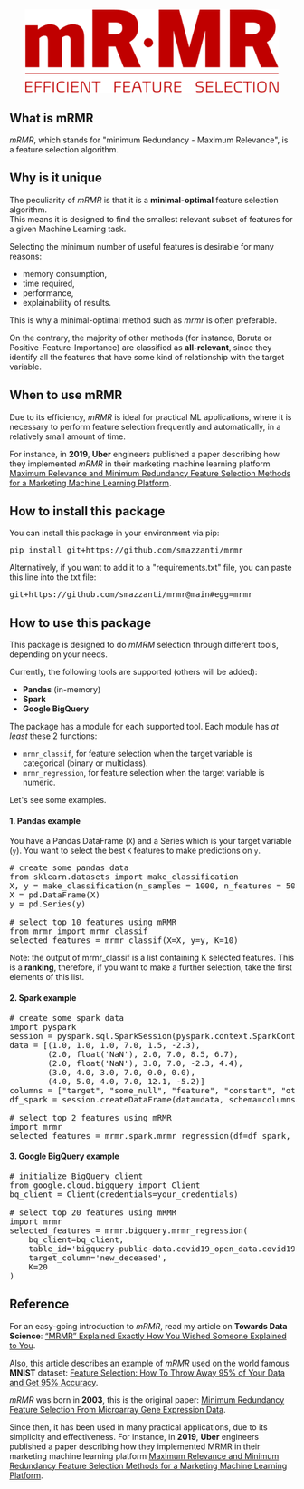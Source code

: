 <p align="center">
<img src="./docs/img/mrmr_logo_white_bck.png" alt="drawing" width="450"/>
</p>

## What is mRMR

*mRMR*, which stands for "minimum Redundancy - Maximum Relevance", is a feature selection algorithm.

## Why is it unique

The peculiarity of *mRMR* is that it is a **minimal-optimal** feature selection algorithm. <br/>
This means it is designed to find the smallest relevant subset of features for a given Machine Learning task.

Selecting the minimum number of useful features is desirable for many reasons:
- memory consumption,
- time required,
- performance,
- explainability of results.

This is why a minimal-optimal method such as *mrmr* is often preferable.

On the contrary, the majority of other methods (for instance, Boruta or Positive-Feature-Importance) are classified as **all-relevant**, 
since they identify all the features that have some kind of relationship with the target variable.

## When to use mRMR

Due to its efficiency, *mRMR* is ideal for practical ML applications, 
where it is necessary to perform feature selection frequently and automatically, 
in a relatively small amount of time.

For instance, in **2019**, **Uber** engineers published a paper describing how they implemented 
*mRMR* in their marketing machine learning platform [Maximum Relevance and Minimum Redundancy Feature Selection Methods for a Marketing Machine Learning Platform](https://eng.uber.com/research/maximum-relevance-and-minimum-redundancy-feature-selection-methods-for-a-marketing-machine-learning-platform/).

## How to install this package

You can install this package in your environment via pip:

<pre>
pip install git+https://github.com/smazzanti/mrmr
</pre>

Alternatively, if you want to add it to a "requirements.txt" file, you can paste this line into the txt file:
<pre>
git+https://github.com/smazzanti/mrmr@main#egg=mrmr
</pre>

## How to use this package

This package is designed to do *mMRM* selection through different tools, depending on your needs.

Currently, the following tools are supported (others will be added):
- **Pandas** (in-memory)
- **Spark**
- **Google BigQuery**

The package has a module for each supported tool. Each module has *at least* these 2 functions:
- `mrmr_classif`, for feature selection when the target variable is categorical (binary or multiclass).
- `mrmr_regression`, for feature selection when the target variable is numeric.

Let's see some examples.

#### 1. Pandas example
You have a Pandas DataFrame (`X`) and a Series which is your target variable (`y`).
You want to select the best `K` features to make predictions on `y`.

<pre>
# create some pandas data
from sklearn.datasets import make_classification
X, y = make_classification(n_samples = 1000, n_features = 50, n_informative = 10, n_redundant = 40)
X = pd.DataFrame(X)
y = pd.Series(y)

# select top 10 features using mRMR
from mrmr import mrmr_classif
selected_features = mrmr_classif(X=X, y=y, K=10)
</pre>

Note: the output of mrmr_classif is a list containing K selected features. This is a **ranking**, therefore, if you want to make a further selection, take the first elements of this list.

#### 2. Spark example

<pre>
# create some spark data
import pyspark
session = pyspark.sql.SparkSession(pyspark.context.SparkContext())
data = [(1.0, 1.0, 1.0, 7.0, 1.5, -2.3), 
        (2.0, float('NaN'), 2.0, 7.0, 8.5, 6.7), 
        (2.0, float('NaN'), 3.0, 7.0, -2.3, 4.4),
        (3.0, 4.0, 3.0, 7.0, 0.0, 0.0),
        (4.0, 5.0, 4.0, 7.0, 12.1, -5.2)]
columns = ["target", "some_null", "feature", "constant", "other_feature", "another_feature"]
df_spark = session.createDataFrame(data=data, schema=columns)

# select top 2 features using mRMR
import mrmr
selected_features = mrmr.spark.mrmr_regression(df=df_spark, target_column="target", K=2)
</pre>

#### 3. Google BigQuery example

<pre>
# initialize BigQuery client
from google.cloud.bigquery import Client
bq_client = Client(credentials=your_credentials)

# select top 20 features using mRMR
import mrmr
selected_features = mrmr.bigquery.mrmr_regression(
    bq_client=bq_client,
    table_id='bigquery-public-data.covid19_open_data.covid19_open_data',
    target_column='new_deceased',
    K=20
)
</pre>


## Reference

For an easy-going introduction to *mRMR*, read my article on **Towards Data Science**: [“MRMR” Explained Exactly How You Wished Someone Explained to You](https://towardsdatascience.com/mrmr-explained-exactly-how-you-wished-someone-explained-to-you-9cf4ed27458b).

Also, this article describes an example of *mRMR* used on the world famous **MNIST** dataset: [Feature Selection: How To Throw Away 95% of Your Data and Get 95% Accuracy](https://towardsdatascience.com/feature-selection-how-to-throw-away-95-of-your-data-and-get-95-accuracy-ad41ca016877).

*mRMR* was born in **2003**, this is the original paper: [Minimum Redundancy Feature Selection From Microarray Gene Expression Data](https://www.researchgate.net/publication/4033100_Minimum_Redundancy_Feature_Selection_From_Microarray_Gene_Expression_Data).

Since then, it has been used in many practical applications, due to its simplicity and effectiveness.
For instance, in **2019**, **Uber** engineers published a paper describing how they implemented MRMR in their marketing machine learning platform [Maximum Relevance and Minimum Redundancy Feature Selection Methods for a Marketing Machine Learning Platform](https://eng.uber.com/research/maximum-relevance-and-minimum-redundancy-feature-selection-methods-for-a-marketing-machine-learning-platform/).
